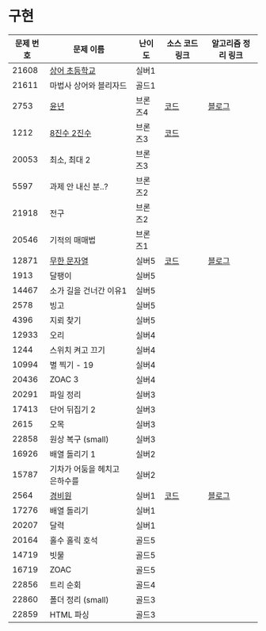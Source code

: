 # 구현

문제 번호 | 문제 이름 | 난이도 | 소스 코드 링크 | 알고리즘 정리 링크
---|---|---|---|---
21608 | [상어 초등학교](https://www.acmicpc.net/problem/21608) | 실버1
21611 | 마법사 상어와 블리자드 | 골드1
2753 | [윤년](https://www.acmicpc.net/problem/2753) | 브론즈4 | [코드](https://github.com/ap3334/baekjoon/blob/main/%EA%B5%AC%ED%98%84/2753.cpp) | [블로그](https://velog.io/@ap3334/%EB%B0%B1%EC%A4%80-C-2753.-%EC%9C%A4%EB%85%84)
1212 | [8진수 2진수](https://www.acmicpc.net/problem/1212) | 브론즈3 | [코드](https://github.com/ap3334/baekjoon/blob/main/%EA%B5%AC%ED%98%84/1212.cpp)
20053 | 최소, 최대 2 | 브론즈3
5597 | 과제 안 내신 분..? | 브론즈2
21918 | 전구 | 브론즈2 |
20546 | 기적의 매매법 | 브론즈1
12871 | [무한 문자열](https://www.acmicpc.net/problem/12871) | 실버5 | [코드](https://github.com/ap3334/baekjoon/blob/main/%EA%B5%AC%ED%98%84/12871.cpp) | [블로그](https://velog.io/@ap3334/%EB%B0%B1%EC%A4%80-C-12871.-%EB%AC%B4%ED%95%9C-%EB%AC%B8%EC%9E%90%EC%97%B4)
1913 | 달팽이 | 실버5
14467 | 소가 길을 건너간 이유1 | 실버5
2578 | 빙고 | 실버5
4396 | 지뢰 찾기 | 실버5
12933 | 오리 | 실버4
1244 | 스위치 켜고 끄기 | 실버4
10994 | 별 찍기 - 19 | 실버4
20436 | ZOAC 3 | 실버4
20291 | 파일 정리 | 실버3
17413 | 단어 뒤집기 2 | 실버3
2615 | 오목 | 실버3
22858 | 원상 복구 (small) | 실버3
16926 | 배열 돌리기 1 | 실버2
15787 | 기차가 어둠을 헤치고 은하수를 | 실버2
2564 | [경비원](https://www.acmicpc.net/problem/2564) | 실버1 | [코드](https://github.com/ap3334/baekjoon/blob/main/%EA%B5%AC%ED%98%84/2564.cpp) | [블로그](https://velog.io/@ap3334/%EB%B0%B1%EC%A4%80-C-2564.-%EA%B2%BD%EB%B9%84%EC%9B%90)
17276 | 배열 돌리기 | 실버1
20207 | 달력 | 실버1
20164 | 홀수 홀릭 호석 | 골드5
14719 | 빗물 | 골드5
16719 | ZOAC | 골드5
22856 | 트리 순회 | 골드4
22860 | 폴더 정리 (small) | 골드3
22859 | HTML 파싱 | 골드3
